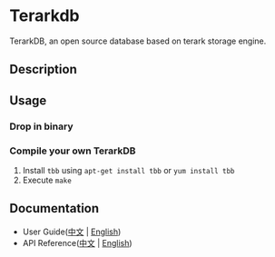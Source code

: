 # Terarkdb
TerarkDB, an open source database based on terark storage engine.

## Description


## Usage
### Drop in binary


### Compile your own TerarkDB
1. Install `tbb` using `apt-get install tbb` or `yum install tbb`
2. Execute `make`

## Documentation
- User Guide([中文]() | [English]())
- API Reference([中文]() | [English]())
